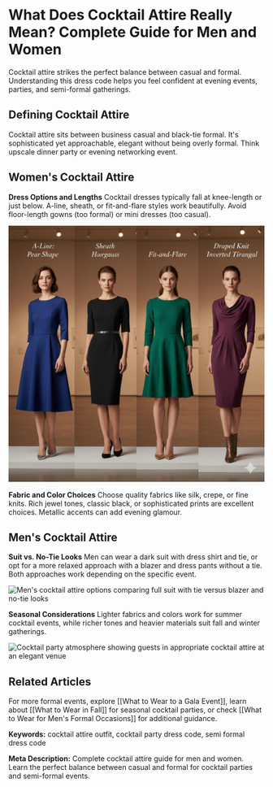 # What Does Cocktail Attire Really Mean? Complete Guide for Men and Women

Cocktail attire strikes the perfect balance between casual and formal. Understanding this dress code helps you feel confident at evening events, parties, and semi-formal gatherings.

## Defining Cocktail Attire

Cocktail attire sits between business casual and black-tie formal. It's sophisticated yet approachable, elegant without being overly formal. Think upscale dinner party or evening networking event.

## Women's Cocktail Attire

**Dress Options and Lengths**
Cocktail dresses typically fall at knee-length or just below. A-line, sheath, or fit-and-flare styles work beautifully. Avoid floor-length gowns (too formal) or mini dresses (too casual).

![Various cocktail dress styles showing appropriate lengths and silhouettes for different body types](cocktail-dress-style-comparison.png)

**Fabric and Color Choices**
Choose quality fabrics like silk, crepe, or fine knits. Rich jewel tones, classic black, or sophisticated prints are excellent choices. Metallic accents can add evening glamour.

## Men's Cocktail Attire

**Suit vs. No-Tie Looks**
Men can wear a dark suit with dress shirt and tie, or opt for a more relaxed approach with a blazer and dress pants without a tie. Both approaches work depending on the specific event.

![Men's cocktail attire options comparing full suit with tie versus blazer and no-tie looks](mens-cocktail-attire-options.png)

**Seasonal Considerations**
Lighter fabrics and colors work for summer cocktail events, while richer tones and heavier materials suit fall and winter gatherings.

![Cocktail party atmosphere showing guests in appropriate cocktail attire at an elegant venue](cocktail-party-scene.png)

## Related Articles

For more formal events, explore [[What to Wear to a Gala Event]], learn about [[What to Wear in Fall]] for seasonal cocktail parties, or check [[What to Wear for Men's Formal Occasions]] for additional guidance.

**Keywords:** cocktail attire outfit, cocktail party dress code, semi formal dress code

**Meta Description:** Complete cocktail attire guide for men and women. Learn the perfect balance between casual and formal for cocktail parties and semi-formal events.
